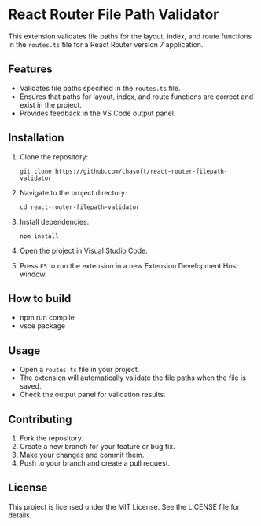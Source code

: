 # React Router File Path Validator

This extension validates file paths for the layout, index, and route functions in the `routes.ts` file for a React Router version 7 application.

## Features

- Validates file paths specified in the `routes.ts` file.
- Ensures that paths for layout, index, and route functions are correct and exist in the project.
- Provides feedback in the VS Code output panel.

## Installation

1. Clone the repository:
   ```
   git clone https://github.com/chasoft/react-router-filepath-validator
   ```

2. Navigate to the project directory:
   ```
   cd react-router-filepath-validator
   ```

3. Install dependencies:
   ```
   npm install
   ```

4. Open the project in Visual Studio Code.

5. Press `F5` to run the extension in a new Extension Development Host window.

## How to build

- npm run compile
- vsce package

## Usage

- Open a `routes.ts` file in your project.
- The extension will automatically validate the file paths when the file is saved.
- Check the output panel for validation results.

## Contributing

1. Fork the repository.
2. Create a new branch for your feature or bug fix.
3. Make your changes and commit them.
4. Push to your branch and create a pull request.

## License

This project is licensed under the MIT License. See the LICENSE file for details.